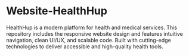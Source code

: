 # Website-HealthHup
HealthHup is a modern platform for health and medical services. This repository includes the responsive website design and features intuitive navigation, clean UI/UX, and scalable code. Built with cutting-edge technologies to deliver accessible and high-quality health tools.
